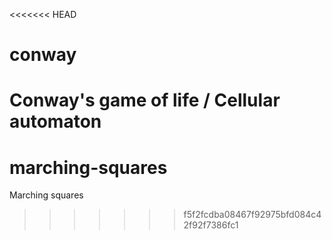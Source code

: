 <<<<<<< HEAD
# conway
Conway's game of life / Cellular automaton
=======
# marching-squares
Marching squares
>>>>>>> f5f2fcdba08467f92975bfd084c42f92f7386fc1
